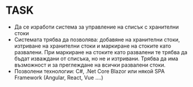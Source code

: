 # TASK
* Да се изработи система за управление на списък с хранителни стоки
* Системата трябва да позволява: добавяне на хранителни стоки, изтриване на хранителни стоки и маркиране на стоките като развалени. При маркиране на стоките като развалени те трябва да бъдат изваждани от списъка, но не и изтривани. Трябва да има възможност и за преглеждане на всички развалени стоки.
* Позволени технологии: C#, .Net Core Blazor или някой SPA Framework (Angular, React, Vue ....)
